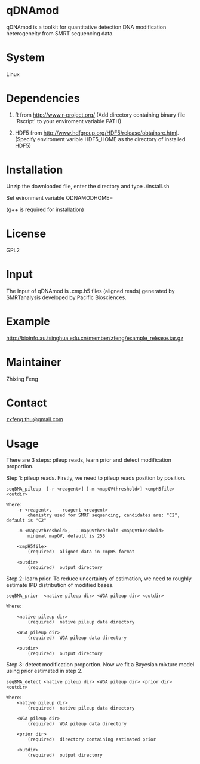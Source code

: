 qDNAmod
======
qDNAmod is a toolkit for quantitative detection DNA modification heterogeneity from SMRT sequencing data.

System
======
Linux

Dependencies
============
1. R from http://www.r-project.org/
(Add directory containing binary file 'Rscript' to your enviroment variable PATH)

2. HDF5 from http://www.hdfgroup.org/HDF5/release/obtainsrc.html. 
(Specify enviroment varible HDF5_HOME as the directory of installed HDF5)

Installation
============
Unzip the downloaded file, enter the directory and type ./install.sh 

Set evironment variable QDNAMODHOME=<the unzipped directory of qDNAmod>

(g++ is required for installation)

License
=======
GPL2


Input
=====
The Input of qDNAmod is .cmp.h5 files (aligned reads) generated by SMRTanalysis developed by Pacific Biosciences.


Example
=======
http://bioinfo.au.tsinghua.edu.cn/member/zfeng/example_release.tar.gz

Maintainer
==========
Zhixing Feng


Contact
=======
zxfeng.thu@gmail.com


Usage
=====
There are 3 steps: pileup reads, learn prior and detect modification proportion.

Step 1: pileup reads. Firstly, we need to pileup reads position by position.

	seqBMA_pileup  [-r <reagent>] [-m <mapQVthreshold>] <cmpH5file> <outdir>

	Where:
   		-r <reagent>,  --reagent <reagent>
     		chemistry used for SMRT sequencing, candidates are: "C2", default is "C2"

   		-m <mapQVthreshold>,  --mapQVthreshold <mapQVthreshold>
     		minimal mapQV, default is 255

   		<cmpH5file>
     		(required)  aligned data in cmpH5 format

   		<outdir>
     		(required)  output directory

Step 2: learn prior. To reduce uncertainty of estimation, we need to roughly estimate IPD distribution of modified bases.

	seqBMA_prior  <native pileup dir> <WGA pileup dir> <outdir>

	Where:

   		<native pileup dir>
     		(required)  native pileup data directory

   		<WGA pileup dir>
     		(required)  WGA pileup data directory

   		<outdir>
     		(required)  output directory

Step 3: detect modification proportion. Now we fit a Bayesian mixture model using prior estimated in step 2.

	seqBMA_detect <native pileup dir> <WGA pileup dir> <prior dir> <outdir>

	Where:
   		<native pileup dir>
     		(required)  native pileup data directory

   		<WGA pileup dir>
     		(required)  WGA pileup data directory

   		<prior dir>
     		(required)  directory containing estimated prior

   		<outdir>
     		(required)  output directory

 





